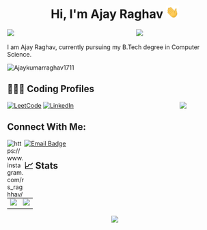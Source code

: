 <h1 align="center" >Hi, I'm Ajay Raghav
<img src="https://github.com/ABSphreak/ABSphreak/blob/master/gifs/Hi.gif" width="30px"></h1>
<img width="40%" align="right" src="https://github.com/SauravMukherjee44/SauravMukherjee44/blob/03193437b82d681c9caa24657c4ebec746dc628f/workbench.svg">
<!-- Typing SVG by mradulvarshney - https://github.com/rahulsingh7906/readme-typing-svg -->
<p align="left">
  <a href="https://github.com//readme-typing-svg"><img src="https://readme-typing-svg.herokuapp.com/?lines=Hi,%20I%20am%20Ajay%20Raghav!;I%20Love%20To%20Coding;I%20Am%20A%20WebDeveloper%20Enthusiast%20❤&font=Fira%20Code&left=true&width=440&height=45&color=#A020F0&vleft=true&size=20"></a>
</p>

I am Ajay Raghav, currently pursuing my B.Tech degree in Computer Science.

<p align="left"> <img src="https://komarev.com/ghpvc/?username=ajaykumarraghav1711&label=Profile%20views&color=129e00&style=plastic" alt="Ajaykumarraghav1711" /> </p>

## 👨🏻‍💻 Coding Profiles
[![LeetCode](https://img.shields.io/badge/-LeetCode-FFA500?style=flat-square&logo=LeetCode&logoColor=black)](https://leetcode.com/u/Ajay-Raghav_139/)
<img align='right' src="https://user-images.githubusercontent.com/80679669/152499642-54b58ebb-49b5-42a7-b401-e6b957d94ec3.png" width="100">
[![LinkedIn](https://img.shields.io/badge/-LinkedIn-00008B?style=flat-square&logo=LinkedIn&logoColor=white)](https://www.linkedin.com/in/ajay-kumar-raghav-5263752a1/)

## Connect With Me:

[![Email Badge](https://img.shields.io/badge/-Email-c14438?style=flat-square&logo=Gmail&logoColor=white&link=mailto:kumarraghavajay@gmail.com)](mailto:kumarraghavajay@gmail.com)
<a href="https://instagram.com/rs_raghhav/" target="blank"><img align="left" src="https://user-images.githubusercontent.com/80679669/152579378-3d4a428f-8ac6-4921-bd79-15692646420c.png" alt="https://www.instagram.com/rs_raghhav/" width="40" /></a>

## 📈 Stats
<table>
<tr>
<td>
<img src="https://github-readme-stats.vercel.app/api?username=ajaykumarraghav1711&include_all_commits=true&count_private=true&show_icons=true&line_height=20&theme=tokyonight"/>
<td><img src="https://github-readme-stats.vercel.app/api/top-langs?username=ajaykumarraghav1711&show_icons=true&locale=en&layout=compact&theme=tokyonight" />
</td>
</tr>
</table>
<p align="center">
<img align="center" src="https://github-readme-streak-stats.herokuapp.com/?user=ajaykumarraghav1711&theme=tokyonight" />
